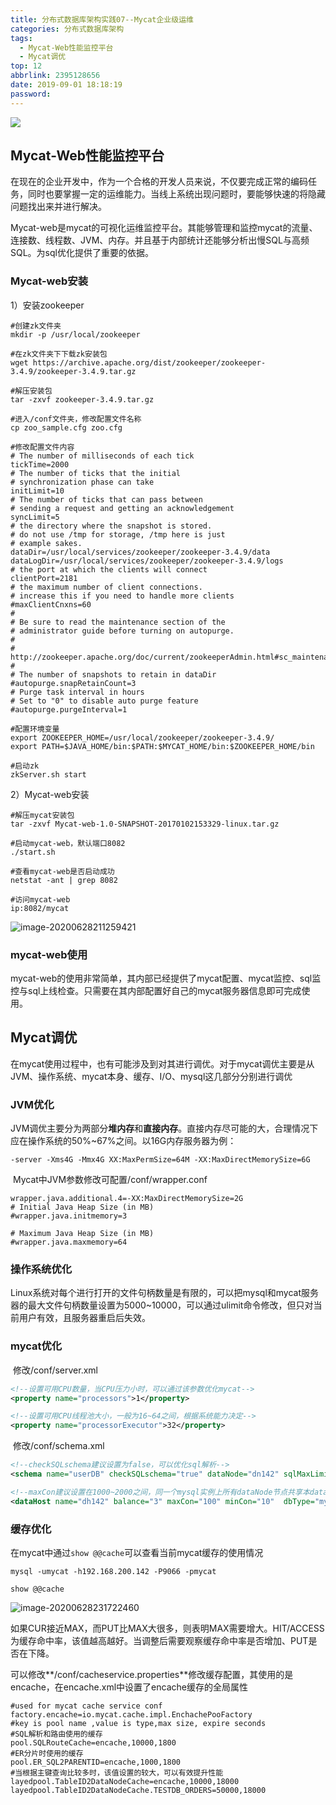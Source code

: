 ```yaml
---
title: 分布式数据库架构实践07--Mycat企业级运维
categories: 分布式数据库架构
tags:
  - Mycat-Web性能监控平台
  - Mycat调优
top: 12
abbrlink: 2395128656
date: 2019-09-01 18:18:19
password:
---
```


![](https://jwangtec.oss-cn-chengdu.aliyuncs.com/jwangcloud/index/DB1.jpeg)


## Mycat-Web性能监控平台

<!--more-->

​	在现在的企业开发中，作为一个合格的开发人员来说，不仅要完成正常的编码任务，同时也要掌握一定的运维能力。当线上系统出现问题时，要能够快速的将隐藏问题找出来并进行解决。

​	Mycat-web是mycat的可视化运维监控平台。其能够管理和监控mycat的流量、连接数、线程数、JVM、内存。并且基于内部统计还能够分析出慢SQL与高频SQL。为sql优化提供了重要的依据。

###  Mycat-web安装

1）安装zookeeper

```
#创建zk文件夹
mkdir -p /usr/local/zookeeper

#在zk文件夹下下载zk安装包
wget https://archive.apache.org/dist/zookeeper/zookeeper-3.4.9/zookeeper-3.4.9.tar.gz

#解压安装包
tar -zxvf zookeeper-3.4.9.tar.gz

#进入/conf文件夹，修改配置文件名称
cp zoo_sample.cfg zoo.cfg

#修改配置文件内容
# The number of milliseconds of each tick
tickTime=2000
# The number of ticks that the initial
# synchronization phase can take
initLimit=10
# The number of ticks that can pass between
# sending a request and getting an acknowledgement
syncLimit=5
# the directory where the snapshot is stored.
# do not use /tmp for storage, /tmp here is just
# example sakes.
dataDir=/usr/local/services/zookeeper/zookeeper-3.4.9/data
dataLogDir=/usr/local/services/zookeeper/zookeeper-3.4.9/logs
# the port at which the clients will connect
clientPort=2181
# the maximum number of client connections.
# increase this if you need to handle more clients
#maxClientCnxns=60
#
# Be sure to read the maintenance section of the
# administrator guide before turning on autopurge.
#
# http://zookeeper.apache.org/doc/current/zookeeperAdmin.html#sc_maintenance
#
# The number of snapshots to retain in dataDir
#autopurge.snapRetainCount=3
# Purge task interval in hours
# Set to "0" to disable auto purge feature
#autopurge.purgeInterval=1

#配置环境变量
export ZOOKEEPER_HOME=/usr/local/zookeeper/zookeeper-3.4.9/
export PATH=$JAVA_HOME/bin:$PATH:$MYCAT_HOME/bin:$ZOOKEEPER_HOME/bin

#启动zk
zkServer.sh start
```

2）Mycat-web安装

```
#解压mycat安装包
tar -zxvf Mycat-web-1.0-SNAPSHOT-20170102153329-linux.tar.gz

#启动mycat-web，默认端口8082
./start.sh

#查看mycat-web是否启动成功
netstat -ant | grep 8082

#访问mycat-web
ip:8082/mycat
```

![image-20200628211259421](https://jwangtec.oss-cn-chengdu.aliyuncs.com/jwangcloud/DB/1/assets/image-20200628211259421.png)

### mycat-web使用

​	mycat-web的使用非常简单，其内部已经提供了mycat配置、mycat监控、sql监控与sql上线检查。只需要在其内部配置好自己的mycat服务器信息即可完成使用。

##  Mycat调优

​	在mycat使用过程中，也有可能涉及到对其进行调优。对于mycat调优主要是从JVM、操作系统、mycat本身、缓存、I/O、mysql这几部分分别进行调优

### JVM优化

​	JVM调优主要分为两部分**堆内存**和**直接内存**。直接内存尽可能的大，合理情况下应在操作系统的50%~67%之间。以16G内存服务器为例：

```
-server -Xms4G -Mmx4G XX:MaxPermSize=64M -XX:MaxDirectMemorySize=6G
```

​	Mycat中JVM参数修改可配置/conf/wrapper.conf

```properties
wrapper.java.additional.4=-XX:MaxDirectMemorySize=2G
# Initial Java Heap Size (in MB)
#wrapper.java.initmemory=3

# Maximum Java Heap Size (in MB)
#wrapper.java.maxmemory=64
```

### 操作系统优化

​	Linux系统对每个进行打开的文件句柄数量是有限的，可以把mysql和mycat服务器的最大文件句柄数量设置为5000~10000，可以通过ulimit命令修改，但只对当前用户有效，且服务器重启后失效。

###  mycat优化

​	修改/conf/server.xml

```xml
<!--设置可用CPU数量，当CPU压力小时，可以通过该参数优化mycat-->
<property name="processors">1</property>

<!--设置可用CPU线程池大小，一般为16~64之间，根据系统能力决定-->
<property name="processorExecutor">32</property>
```

​	修改/conf/schema.xml

```xml
<!--checkSQLschema建议设置为false，可以优化sql解析-->
<schema name="userDB" checkSQLschema="true" dataNode="dn142" sqlMaxLimit="500"></schema>

<!--maxCon建议设置在1000~2000之间，同一个mysql实例上所有dataNode节点共享本datahost上的所有物理节点-->
<dataHost name="dh142" balance="3" maxCon="100" minCon="10"  dbType="mysql" dbDriver="jdbc" writeType="0" switchType="1" slaveThreshold="1000"></dataHost>
```

###  缓存优化

​	在mycat中通过`show @@cache`可以查看当前mycat缓存的使用情况

```
mysql -umycat -h192.168.200.142 -P9066 -pmycat

show @@cache
```

![image-20200628231722460](https://jwangtec.oss-cn-chengdu.aliyuncs.com/jwangcloud/DB/1/assets/image-20200628231722460.png)

​	如果CUR接近MAX，而PUT比MAX大很多，则表明MAX需要增大。HIT/ACCESS为缓存命中率，该值越高越好。当调整后需要观察缓存命中率是否增加、PUT是否在下降。

​	可以修改**/conf/cacheservice.properties**修改缓存配置，其使用的是encache，在encache.xml中设置了encache缓存的全局属性

```properties
#used for mycat cache service conf
factory.encache=io.mycat.cache.impl.EnchachePooFactory
#key is pool name ,value is type,max size, expire seconds
#SQL解析和路由使用的缓存
pool.SQLRouteCache=encache,10000,1800
#ER分片时使用的缓存
pool.ER_SQL2PARENTID=encache,1000,1800
#当根据主键查询比较多时，该值设置的较大，可以有效提升性能
layedpool.TableID2DataNodeCache=encache,10000,18000
layedpool.TableID2DataNodeCache.TESTDB_ORDERS=50000,18000
```